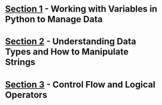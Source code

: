 # [Section 1](/day-1) - Working with Variables in Python to Manage Data
# [Section 2](/day-2) - Understanding Data Types and How to Manipulate Strings
# [Section 3](/day-3) - Control Flow and Logical Operators
